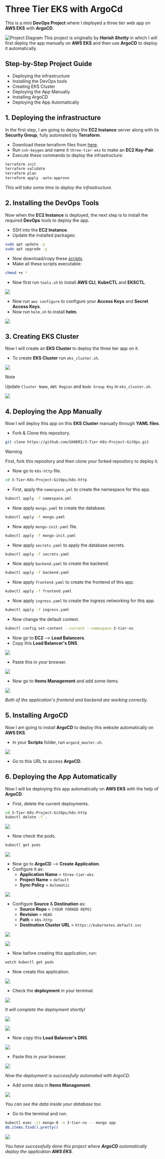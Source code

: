 
# Three Tier EKS with ArgoCd

This is a mini **DevOps Project** where I deployed a three tier web app on **AWS EKS** with **ArgoCD**.

![Project Diagram](https://github.com/UXHERI/DevOps-Projects/blob/main/Three-Tier-AWS-EKS/Images/diagram-export-9-22-2025-4_17_30-PM.png?raw=true)
This project is originally by _**Harish Shetty**_ in which I will first deploy the app manually on **AWS EKS** and then use **ArgoCD** to deploy it automatically.

## Step-by-Step Project Guide

- Deploying the infrastructure
- Installing the DevOps tools
- Creating EKS Cluster
- Deploying the App Manually
- Installing ArgoCD
- Deploying the App Automatically

## 1. Deploying the infrastructure

In the first step, I am going to deploy the **EC2 Instance** server along with its **Security Group**, fully automated by **Terraform**.

- Download these terraform files from [here](https://github.com/UXHERI/DevOps-Projects/tree/main/Three-Tier-AWS-EKS/Terraform).
- Run `ssh-keygen` and name it `three-tier-eks` to make an **EC2 Key-Pair**.
- Execute these commands to deploy the infrastructure:

```powershell
terraform init
terraform validate
terraform plan
terraform apply -auto-approve
```

_This will take some time to deploy the infrastructure._


## 2. Installing the DevOps Tools

Now when the **EC2 Instance** is deployed, the next step is to install the required **DevOps** tools to deploy the app.

- SSH into the **EC2 Instance**.
- Update the installed packages:

```bash
sudo apt update -y
sudo apt upgrade -y
```

- Now download/copy these [scripts](https://github.com/UXHERI/DevOps-Projects/tree/main/Three-Tier-AWS-EKS/Scripts).
- Make all these scripts executable:

```bash
chmod +x *
```

- Now first run `tools.sh` to install **AWS CLI**, **KubeCTL** and **EKSCTL**.

![](https://github.com/UXHERI/DevOps-Projects/blob/main/Three-Tier-AWS-EKS/Images/1.png?raw=true)

- Now run `aws configure` to configure your **Access Keys** and **Secret Access Keys**.
- Now run `helm.sh` to install **helm**.

![](https://github.com/UXHERI/DevOps-Projects/blob/main/Three-Tier-AWS-EKS/Images/2.png?raw=true)

## 3. Creating EKS Cluster

Now I will create an **EKS Cluster** to deploy the three tier app on it.

- To create **EKS Cluster** run `eks_cluster.sh`.

![](https://github.com/UXHERI/DevOps-Projects/blob/main/Three-Tier-AWS-EKS/Images/3.png?raw=true)

> [!NOTE]
> Update `Cluster Name`, `AWS Region` and `Node Group Key` in `eks_cluster.sh`.

![](https://github.com/UXHERI/DevOps-Projects/blob/main/Three-Tier-AWS-EKS/Images/28.png?raw=true)

## 4. Deploying the App Manually

Now I will deploy this app on this **EKS Cluster** manually through **YAML files**.

- Fork & Clone this repository.

```bash
git clone https://github.com/UXHERI/3-Tier-K8s-Project-GitOps.git
```

> [!WARNING]
> First, fork this repository and then clone your forked repository to deploy it.

- Now go to `k8s-http` file.

```bash
cd 3-Tier-K8s-Project-GitOps/k8s-http
```

- First, apply the `namespace.yml` to create the namespace for this app.

```bash
kubectl apply -f namespace.yml
```

- Now apply `mongo.yaml` to create the database.

```bash
kubectl apply -f mongo.yaml
```

- Now apply `mongo-init.yaml` file.

```bash
kubectl apply -f mongo-init.yaml
```

- Now apply `secrets.yaml` to apply the database secrets.

```bash
kubectl apply -f secrets.yaml
```

- Now apply `backend.yaml` to create the backend.

```bash
kubectl apply -f backend.yaml
```

- Now apply `frontend.yaml` to create the frontend of this app.

```bash
kubectl apply -f frontend.yaml
```

- Now apply `ingress.yaml` to create the ingress networking for this app.

```bash
kubectl apply -f ingress.yaml
```

- Now change the default context.

```bash
kubectl config set-context --current --namespace 3-tier-ns
```

- Now go to **EC2** --> **Load Balancers**.
- Copy this **Load Balancer's DNS**.

![](https://github.com/UXHERI/DevOps-Projects/blob/main/Three-Tier-AWS-EKS/Images/8.png?raw=true)

- Paste this in your browser.

![](https://github.com/UXHERI/DevOps-Projects/blob/main/Three-Tier-AWS-EKS/Images/9.png?raw=true)

- Now go to **Items Management** and add some items.

![](https://github.com/UXHERI/DevOps-Projects/blob/main/Three-Tier-AWS-EKS/Images/11.png?raw=true)

_Both of the application's frontend and backend are working correctly._

## 5. Installing ArgoCD

Now I am going to install **ArgoCD** to deploy this website automatically on **AWS EKS**.

- In your **Scripts** folder, run `argocd_master.sh`.

![](https://github.com/UXHERI/DevOps-Projects/blob/main/Three-Tier-AWS-EKS/Images/12.png?raw=true)

- Go to this URL to access **ArgoCD**.

## 6. Deploying the App Automatically

Now I will be deploying this app automatically on **AWS EKS** with the help of **ArgoCD**.

- First, delete the current deployments.

```bash
cd 3-Tier-K8s-Project-GitOps/k8s-http
kubectl delete -f .
```

![](https://github.com/UXHERI/DevOps-Projects/blob/main/Three-Tier-AWS-EKS/Images/14.png?raw=true)

- Now check the pods.

```bash
kubectl get pods
```

![](https://github.com/UXHERI/DevOps-Projects/blob/main/Three-Tier-AWS-EKS/Images/15.png?raw=true)

- Now go to **ArgoCD** --> **Create Application**.
- Configure it as:
    - **Application Name** = `three-tier-eks`
    - **Project Name** = `default`
    - **Sync Policy** = `Automatic`

![](https://github.com/UXHERI/DevOps-Projects/blob/main/Three-Tier-AWS-EKS/Images/16.png?raw=true)

- Configure **Source** & **Destination** as:
    - **Source Repo** = `[YOUR FORKED REPO]`
    - **Revision** = `HEAD`
    - **Path** = `k8s-http`
    - **Destination Cluster URL** = `https://kubernetes.default.svc`

![](https://github.com/UXHERI/DevOps-Projects/blob/main/Three-Tier-AWS-EKS/Images/17.png?raw=true)

![](https://github.com/UXHERI/DevOps-Projects/blob/main/Three-Tier-AWS-EKS/Images/18.png?raw=true)

- Now before creating this application, run:

```bash
watch kubectl get pods
```

- Now create this application.

![](https://github.com/UXHERI/DevOps-Projects/blob/main/Three-Tier-AWS-EKS/Images/20.png?raw=true)

- Check the **deployment** in your terminal.

![](https://github.com/UXHERI/DevOps-Projects/blob/main/Three-Tier-AWS-EKS/Images/21.png?raw=true)

_It will complete the deployment shortly!_

![](https://github.com/UXHERI/DevOps-Projects/blob/main/Three-Tier-AWS-EKS/Images/22.png?raw=true)

![](https://github.com/UXHERI/DevOps-Projects/blob/main/Three-Tier-AWS-EKS/Images/23.png?raw=true)

- Now copy this **Load Balancer's DNS**.

![](https://github.com/UXHERI/DevOps-Projects/blob/main/Three-Tier-AWS-EKS/Images/24.png?raw=true)

- Paste this in your browser.

![](https://github.com/UXHERI/DevOps-Projects/blob/main/Three-Tier-AWS-EKS/Images/25.png?raw=true)

_Now the deployment is successfully automated with ArgoCD._

- Add some data in **Items Management**.

![](https://github.com/UXHERI/DevOps-Projects/blob/main/Three-Tier-AWS-EKS/Images/26.png?raw=true)

_You can see the data inside your database too._

- Go to the terminal and run:

```bash
kubectl exec -it mongo-0 -n 3-tier-ns -- mongo app
db.items.find().pretty()
```

![](https://github.com/UXHERI/DevOps-Projects/blob/main/Three-Tier-AWS-EKS/Images/27.png?raw=true)

_You have successfully done this project where **ArgoCD** automatically deploy the application **AWS EKS**._
